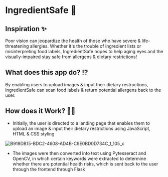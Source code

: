 # IngredientSafe 🍎

## Inspiration ✨
Poor vision can jeopardize the health of those who have severe & life-threatening allergies. Whether it's the trouble of ingredient lists or misinterpreting food labels, IngredientSafe hopes to help aging eyes and the visually-impaired stay safe from allergens & dietary restrictions!

## What does this app do? ⁉️
By enabling users to upload images & input their dietary restructions, IngredientSafe can scan food labels & return potential allergens back to the user.

## How does it Work? 👩‍💻
- Initially, the user is directed to a landing page that enables them to upload an image & input their dietary restrictions using JavaScript, HTML & CSS styling
  
![B919DB15-BDC2-4608-AD4B-C9E0BD0D734C_1_105_c](https://github.com/yiyan023/IngredientSafe/assets/56096857/f684bcc0-665c-4495-ad8a-d5a565e0cacf)

- The images were then converted into text using Pytesseract and OpenCV, in which certain keywords were extracted to determine whether there are potential health risks, which is sent back to the user through the frontend through Flask
